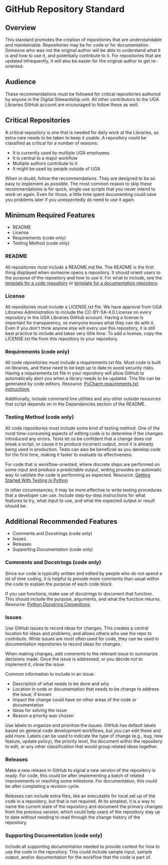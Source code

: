 # GitHub Repository Standard

## Overview

This standard promotes the creation of repositories that are understandable and maintainable.
Repositories may be for code or for documentation.
Someone who was not the original author will be able to understand what it is and how to use it, and potentially contribute to it.
For repositories that are updated infrequently, it will also be easier for the original author to get re-oriented.

## Audience

These recommendations must be followed for critical repositories authored by anyone in the Digital Stewardship unit.
All other contributors to the UGA Libraries GitHub account are encouraged to follow these as well.

## Critical Repositories

A critical repository is one that is needed for daily work at the Libraries, so extra care needs to be taken to keep it usable.
A repository could be classified as critical for a number of reasons:  

- It is currently used by multiple UGA employees
- It is central to a major workflow
- Multiple authors contribute to it
- It might be used by people outside of UGA  

When in doubt, follow the recommendations. They are designed to be as easy to implement as possible.
The most common reason to skip these recommendations is for quick, single use scripts that you never intend to work on again.
Even for those, a little time spent documenting could save you problems later if you unexpectedly do need to use it again.  

## Minimum Required Features

- README
- License
- Requirements (code only)
- Testing Method (code only)

### README

All repositories must include a README.md file. 
The README is the first thing displayed when someone opens a repository.
It should orient users to the purpose of the repository and how to use it.
For what to include, see the [template for a code repository](Code_README_Standard.md) or [template for a documentation repository](Documentation_README_Standard.md).

### License

All repositories must include a LICENSE.txt file.
We have approval from UGA Libraries Administration to include the CC-BY-SA-4.0 License on every repository in the UGA Libraries GitHub account.
Having a license is important for transparency, so everyone knows what they can do with it.
Even if you don't think anyone else will every use this repository, it is still best practice to include and takes very little time.
To add a license, copy the LICENSE.txt file from this repository to your repository.

### Requirements (code only)

All code repositories must include a requirements.txt file.
Most code is built on libraries, and these need to be kept up to date to avoid security risks.
Having a requirements.txt file in your repository will allow GitHub to automatically alert you when a library needs to be updated. 
This file can be generated by code editors.
Resource: [PyCharm requirements.txt instructions](https://www.jetbrains.com/help/pycharm/managing-dependencies.html)  

Additionally, include command line utilities and any other outside resources that script depends on in the Dependencies section of the README.

### Testing Method (code only)

All code repositories must include some kind of testing method.
One of the most time-consuming aspects of editing code is to determine if the changes introduced any errors.
Tests let us be confident that a change does not break a script, or cause it to produce incorrect output, once it is already being used in production.
Tests can also be beneficial as you develop code for the first time, making it faster to evaluate its effectiveness.  

For code that is workflow-oriented, where discrete steps are performed on some input and produce a predictable output, 
writing provides an automatic way to validate the code is performing as expected.
Resource: [Getting Started With Testing in Python](https://realpython.com/python-testing/)

In other circumstances, it may be more effective to write testing procedures that a developer can use. 
Include step-by-step instructions for what features to try, what input to use, and what the expected output or result should be.

## Additional Recommended Features

- Comments and Docstrings (code only)
- Issues
- Releases
- Supporting Documentation (code only)

### Comments and Docstrings (code only)

Since our code is typically written and edited by people who do not spend a lot of time coding,
it is helpful to provide more comments than usual within the code to explain the purpose of each code block.

If you use functions, make use of docstrings to document that function. 
This should include the purpose, arguments, and what the function returns. 
Resource: [Python Docstring Conventions](https://peps.python.org/pep-0257/)

### Issues

Use GitHub issues to record ideas for changes.
This creates a central location for ideas and problems, and allows others who use the repo to contribute.
While issues are most often used for code, they can be used in documentation repositories to record ideas for changes.  

When making changes, add comments to the relevant issue to summarize decisions made. 
Once the issue is addressed, or you decide not to implement it, close the issue.  

Common information to include in an issue:
- Description of what needs to be done and why
- Location in code or documentation that needs to be change to address the issue, if known
- Impact the change could have on other areas of the code or documentation
- Ideas for solving the issue
- Reason a priority was chosen  

Use labels to organize and prioritize the issues. 
GitHub has default labels based on general code development workflows, but you can edit these and add more. 
Labels can be used to indicate the type of change (e.g., bug, new feature, update policy), the priority level, 
the document within the repository to edit, or any other classification that would group related ideas together.  

### Releases

Make a new release in GitHub to signal a new version of the repository is ready. 
For code, this could be after implementing a batch of related improvements or reaching some milestone. 
For documentation, this could be after completing a revision cycle.  

Releases can include extra files, like an executable for local set up of the code in a repository, but that is not required. 
At its simplest, it is a way to name the current state of the repository and document the primary changes from the previous version, 
which could help users of the repository stay up to date without needing to read through the change history of the repository.

### Supporting Documentation (code only)

Include all supporting documentation needed to provide context for how to use the code in the repository. 
This could include sample input, sample output, and/or documentation for the workflow that the code is part of.

